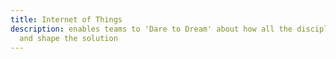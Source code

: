 ```yaml
---
title: Internet of Things
description: enables teams to 'Dare to Dream' about how all the disciplines can resonate
  and shape the solution
---
```

